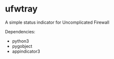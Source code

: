 # ufwtray
A simple status indicator for Uncomplicated Firewall

Dependencies:
* python3
* pygobject
* appindicator3
